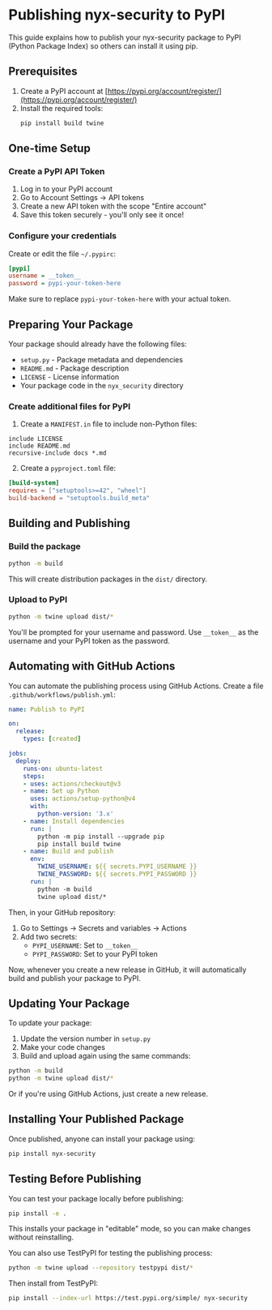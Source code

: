 # Publishing nyx-security to PyPI

This guide explains how to publish your nyx-security package to PyPI (Python Package Index) so others can install it using pip.

## Prerequisites

1. Create a PyPI account at [https://pypi.org/account/register/](https://pypi.org/account/register/)
2. Install the required tools:
   ```bash
   pip install build twine
   ```

## One-time Setup

### Create a PyPI API Token

1. Log in to your PyPI account
2. Go to Account Settings → API tokens
3. Create a new API token with the scope "Entire account"
4. Save this token securely - you'll only see it once!

### Configure your credentials

Create or edit the file `~/.pypirc`:

```ini
[pypi]
username = __token__
password = pypi-your-token-here
```

Make sure to replace `pypi-your-token-here` with your actual token.

## Preparing Your Package

Your package should already have the following files:

- `setup.py` - Package metadata and dependencies
- `README.md` - Package description
- `LICENSE` - License information
- Your package code in the `nyx_security` directory

### Create additional files for PyPI

1. Create a `MANIFEST.in` file to include non-Python files:

```
include LICENSE
include README.md
recursive-include docs *.md
```

2. Create a `pyproject.toml` file:

```toml
[build-system]
requires = ["setuptools>=42", "wheel"]
build-backend = "setuptools.build_meta"
```

## Building and Publishing

### Build the package

```bash
python -m build
```

This will create distribution packages in the `dist/` directory.

### Upload to PyPI

```bash
python -m twine upload dist/*
```

You'll be prompted for your username and password. Use `__token__` as the username and your PyPI token as the password.

## Automating with GitHub Actions

You can automate the publishing process using GitHub Actions. Create a file `.github/workflows/publish.yml`:

```yaml
name: Publish to PyPI

on:
  release:
    types: [created]

jobs:
  deploy:
    runs-on: ubuntu-latest
    steps:
    - uses: actions/checkout@v3
    - name: Set up Python
      uses: actions/setup-python@v4
      with:
        python-version: '3.x'
    - name: Install dependencies
      run: |
        python -m pip install --upgrade pip
        pip install build twine
    - name: Build and publish
      env:
        TWINE_USERNAME: ${{ secrets.PYPI_USERNAME }}
        TWINE_PASSWORD: ${{ secrets.PYPI_PASSWORD }}
      run: |
        python -m build
        twine upload dist/*
```

Then, in your GitHub repository:

1. Go to Settings → Secrets and variables → Actions
2. Add two secrets:
   - `PYPI_USERNAME`: Set to `__token__`
   - `PYPI_PASSWORD`: Set to your PyPI token

Now, whenever you create a new release in GitHub, it will automatically build and publish your package to PyPI.

## Updating Your Package

To update your package:

1. Update the version number in `setup.py`
2. Make your code changes
3. Build and upload again using the same commands:

```bash
python -m build
python -m twine upload dist/*
```

Or if you're using GitHub Actions, just create a new release.

## Installing Your Published Package

Once published, anyone can install your package using:

```bash
pip install nyx-security
```

## Testing Before Publishing

You can test your package locally before publishing:

```bash
pip install -e .
```

This installs your package in "editable" mode, so you can make changes without reinstalling.

You can also use TestPyPI for testing the publishing process:

```bash
python -m twine upload --repository testpypi dist/*
```

Then install from TestPyPI:

```bash
pip install --index-url https://test.pypi.org/simple/ nyx-security
```